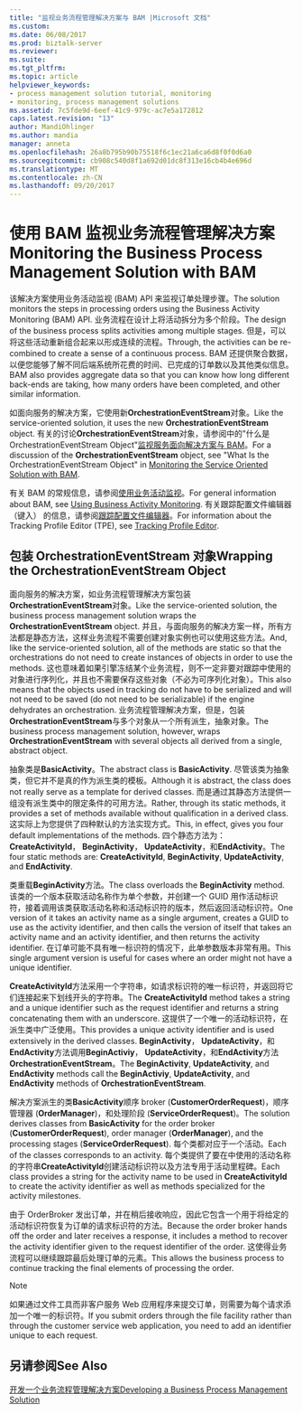 ```yaml
---
title: "监视业务流程管理解决方案与 BAM |Microsoft 文档"
ms.custom: 
ms.date: 06/08/2017
ms.prod: biztalk-server
ms.reviewer: 
ms.suite: 
ms.tgt_pltfrm: 
ms.topic: article
helpviewer_keywords:
- process management solution tutorial, monitoring
- monitoring, process management solutions
ms.assetid: 7c5fde9d-6eef-41c9-979c-ac7e5a172812
caps.latest.revision: "13"
author: MandiOhlinger
ms.author: mandia
manager: anneta
ms.openlocfilehash: 26a8b795b90b75518f6c1ec21a6ca6d8f0f0d6a0
ms.sourcegitcommit: cb908c540d8f1a692d01dc8f313e16cb4b4e696d
ms.translationtype: MT
ms.contentlocale: zh-CN
ms.lasthandoff: 09/20/2017
---
```

# <a name="monitoring-the-business-process-management-solution-with-bam"></a><span data-ttu-id="79559-102">使用 BAM 监视业务流程管理解决方案</span><span class="sxs-lookup"><span data-stu-id="79559-102">Monitoring the Business Process Management Solution with BAM</span></span>
<span data-ttu-id="79559-103">该解决方案使用业务活动监视 (BAM) API 来监视订单处理步骤。</span><span class="sxs-lookup"><span data-stu-id="79559-103">The solution monitors the steps in processing orders using the Business Activity Monitoring (BAM) API.</span></span> <span data-ttu-id="79559-104">业务流程在设计上将活动拆分为多个阶段。</span><span class="sxs-lookup"><span data-stu-id="79559-104">The design of the business process splits activities among multiple stages.</span></span> <span data-ttu-id="79559-105">但是，可以将这些活动重新组合起来以形成连续的流程。</span><span class="sxs-lookup"><span data-stu-id="79559-105">Through, the activities can be re-combined to create a sense of a continuous process.</span></span> <span data-ttu-id="79559-106">BAM 还提供聚合数据，以便您能够了解不同后端系统所花费的时间、已完成的订单数以及其他类似信息。</span><span class="sxs-lookup"><span data-stu-id="79559-106">BAM also provides aggregate data so that you can know how long different back-ends are taking, how many orders have been completed, and other similar information.</span></span>  
  
 <span data-ttu-id="79559-107">如面向服务的解决方案，它使用新**OrchestrationEventStream**对象。</span><span class="sxs-lookup"><span data-stu-id="79559-107">Like the service-oriented solution, it uses the new **OrchestrationEventStream** object.</span></span> <span data-ttu-id="79559-108">有关的讨论**OrchestrationEventStream**对象，请参阅中的"什么是 OrchestrationEventStream Object"[监视服务面向解决方案与 BAM](../core/monitoring-the-service-oriented-solution-with-bam.md)。</span><span class="sxs-lookup"><span data-stu-id="79559-108">For a discussion of the **OrchestrationEventStream** object, see "What Is the OrchestrationEventStream Object" in [Monitoring the Service Oriented Solution with BAM](../core/monitoring-the-service-oriented-solution-with-bam.md).</span></span>  
  
 <span data-ttu-id="79559-109">有关 BAM 的常规信息，请参阅[使用业务活动监视](../core/using-business-activity-monitoring.md)。</span><span class="sxs-lookup"><span data-stu-id="79559-109">For general information about BAM, see [Using Business Activity Monitoring](../core/using-business-activity-monitoring.md).</span></span> <span data-ttu-id="79559-110">有关跟踪配置文件编辑器 （键入） 的信息，请参阅[跟踪配置文件编辑器](../core/tracking-profile-editor.md)。</span><span class="sxs-lookup"><span data-stu-id="79559-110">For information about the Tracking Profile Editor (TPE), see [Tracking Profile Editor](../core/tracking-profile-editor.md).</span></span>  
  
## <a name="wrapping-the-orchestrationeventstream-object"></a><span data-ttu-id="79559-111">包装 OrchestrationEventStream 对象</span><span class="sxs-lookup"><span data-stu-id="79559-111">Wrapping the OrchestrationEventStream Object</span></span>  
 <span data-ttu-id="79559-112">面向服务的解决方案，如业务流程管理解决方案包装**OrchestrationEventStream**对象。</span><span class="sxs-lookup"><span data-stu-id="79559-112">Like the service-oriented solution, the business process management solution wraps the **OrchestrationEventStream** object.</span></span> <span data-ttu-id="79559-113">并且，与面向服务的解决方案一样，所有方法都是静态方法，这样业务流程不需要创建对象实例也可以使用这些方法。</span><span class="sxs-lookup"><span data-stu-id="79559-113">And, like the service-oriented solution, all of the methods are static so that the orchestrations do not need to create instances of objects in order to use the methods.</span></span> <span data-ttu-id="79559-114">这也意味着如果引擎冻结某个业务流程，则不一定非要对跟踪中使用的对象进行序列化，并且也不需要保存这些对象（不必为可序列化对象）。</span><span class="sxs-lookup"><span data-stu-id="79559-114">This also means that the objects used in tracking do not have to be serialized and will not need to be saved (do not need to be serializable) if the engine dehydrates an orchestration.</span></span> <span data-ttu-id="79559-115">业务流程管理解决方案，但是，包装**OrchestrationEventStream**与多个对象从一个所有派生，抽象对象。</span><span class="sxs-lookup"><span data-stu-id="79559-115">The business process management solution, however, wraps **OrchestrationEventStream** with several objects all derived from a single, abstract object.</span></span>  
  
 <span data-ttu-id="79559-116">抽象类是**BasicActivity**。</span><span class="sxs-lookup"><span data-stu-id="79559-116">The abstract class is **BasicActivity**.</span></span> <span data-ttu-id="79559-117">尽管该类为抽象类，但它并不是真的作为派生类的模板。</span><span class="sxs-lookup"><span data-stu-id="79559-117">Although it is abstract, the class does not really serve as a template for derived classes.</span></span> <span data-ttu-id="79559-118">而是通过其静态方法提供一组没有派生类中的限定条件的可用方法。</span><span class="sxs-lookup"><span data-stu-id="79559-118">Rather, through its static methods, it provides a set of methods available without qualification in a derived class.</span></span> <span data-ttu-id="79559-119">这实际上为您提供了四种默认的方法实现方式。</span><span class="sxs-lookup"><span data-stu-id="79559-119">This, in effect, gives you four default implementations of the methods.</span></span> <span data-ttu-id="79559-120">四个静态方法为： **CreateActivityId**， **BeginActivity**， **UpdateActivity**，和**EndActivity**。</span><span class="sxs-lookup"><span data-stu-id="79559-120">The four static methods are: **CreateActivityId**, **BeginActivity**, **UpdateActivity**, and **EndActivity**.</span></span>  
  
 <span data-ttu-id="79559-121">类重载**BeginActivity**方法。</span><span class="sxs-lookup"><span data-stu-id="79559-121">The class overloads the **BeginActivity** method.</span></span> <span data-ttu-id="79559-122">该类的一个版本获取活动名称作为单个参数，并创建一个 GUID 用作活动标识符，接着调用该类获取活动名称和活动标识符的版本，然后返回活动标识符。</span><span class="sxs-lookup"><span data-stu-id="79559-122">One version of it takes an activity name as a single argument, creates a GUID to use as the activity identifier, and then calls the version of itself that takes an activity name and an activity identifier, and then returns the activity identifier.</span></span> <span data-ttu-id="79559-123">在订单可能不具有唯一标识符的情况下，此单参数版本非常有用。</span><span class="sxs-lookup"><span data-stu-id="79559-123">This single argument version is useful for cases where an order might not have a unique identifier.</span></span>  
  
 <span data-ttu-id="79559-124">**CreateActivityId**方法采用一个字符串，如请求标识符的唯一标识符，并返回将它们连接起来下划线开头的字符串。</span><span class="sxs-lookup"><span data-stu-id="79559-124">The **CreateActivityId** method takes a string and a unique identifier such as the request identifier and returns a string concatenating them with an underscore.</span></span> <span data-ttu-id="79559-125">这提供了一个唯一的活动标识符，在派生类中广泛使用。</span><span class="sxs-lookup"><span data-stu-id="79559-125">This provides a unique activity identifier and is used extensively in the derived classes.</span></span> <span data-ttu-id="79559-126">**BeginActivity**， **UpdateActivity**，和**EndActivity**方法调用**BeginActiviy**， **UpdateActivity**，和**EndActivity**方法**OrchestrationEventStream**。</span><span class="sxs-lookup"><span data-stu-id="79559-126">The **BeginActivity**, **UpdateActivity**, and **EndActivity** methods call the **BeginActiviy**, **UpdateActivity**, and **EndActivity** methods of **OrchestrationEventStream**.</span></span>  
  
 <span data-ttu-id="79559-127">解决方案派生的类**BasicActivity**顺序 broker (**CustomerOrderRequest**)，顺序管理器 (**OrderManager**)，和处理阶段 (**ServiceOrderRequest**)。</span><span class="sxs-lookup"><span data-stu-id="79559-127">The solution derives classes from **BasicActivity** for the order broker (**CustomerOrderRequest**), order manager (**OrderManager**), and the processing stages (**ServiceOrderRequest**).</span></span> <span data-ttu-id="79559-128">每个类都对应于一个活动。</span><span class="sxs-lookup"><span data-stu-id="79559-128">Each of the classes corresponds to an activity.</span></span> <span data-ttu-id="79559-129">每个类提供了要在中使用的活动名称的字符串**CreateActivityId**创建活动标识符以及方法专用于活动里程碑。</span><span class="sxs-lookup"><span data-stu-id="79559-129">Each class provides a string for the activity name to be used in **CreateActivityId** to create the activity identifier as well as methods specialized for the activity milestones.</span></span>  
  
 <span data-ttu-id="79559-130">由于 OrderBroker 发出订单，并在稍后接收响应，因此它包含一个用于将给定的活动标识符恢复为订单的请求标识符的方法。</span><span class="sxs-lookup"><span data-stu-id="79559-130">Because the order broker hands off the order and later receives a response, it includes a method to recover the activity identifier given to the request identifier of the order.</span></span> <span data-ttu-id="79559-131">这使得业务流程可以继续跟踪最后处理订单的元素。</span><span class="sxs-lookup"><span data-stu-id="79559-131">This allows the business process to continue tracking the final elements of processing the order.</span></span>  
  
> [!NOTE]
>  <span data-ttu-id="79559-132">如果通过文件工具而非客户服务 Web 应用程序来提交订单，则需要为每个请求添加一个唯一的标识符。</span><span class="sxs-lookup"><span data-stu-id="79559-132">If you submit orders through the file facility rather than through the customer service web application, you need to add an identifier unique to each request.</span></span>  
  
## <a name="see-also"></a><span data-ttu-id="79559-133">另请参阅</span><span class="sxs-lookup"><span data-stu-id="79559-133">See Also</span></span>  
 [<span data-ttu-id="79559-134">开发一个业务流程管理解决方案</span><span class="sxs-lookup"><span data-stu-id="79559-134">Developing a Business Process Management Solution</span></span>](../core/developing-a-business-process-management-solution.md)